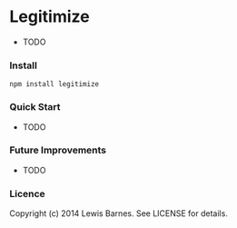 # Legitimize

- TODO

### Install

```
npm install legitimize
```

### Quick Start

- TODO

### Future Improvements

- TODO

### Licence
Copyright (c) 2014 Lewis Barnes. See LICENSE for details.